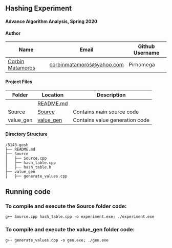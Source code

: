 ## Hashing Experiment
#### Advance Algorithm Analysis, Spring 2020

#### Author

| Name                                             | Email                     | Github Username |
| ------------------------------------------------ | ------------------------- | --------------- |
| [Corbin Matamoros](https://github.com/Pirhomega) | corbinmatamoros@yahoo.com | Pirhomega       |

#### Project Files

| Folder      | Location                | Description |
| ----------- | ------------------------|-------------|
|             | [README.md](README.md)  |             |
| Source      | [Source](Source/)       | Contains main source code |
| value_gen   | [value_gen](value_gen/) | Contains value generation code |

#### Directory Structure

```
/5143-gosh
├── README.md
├── Source
│   ├── Source.cpp
│   ├── hash_table.cpp
│   ├── hash_table.h
├── value_gen
│   ├── generate_values.cpp
```

## Running code
### To compile and execute the Source folder code: 
``g++ Source.cpp hash_table.cpp -o experiment.exe; ./experiment.exe``
### To compile and execute the value_gen folder code: 
``g++ generate_values.cpp -o gen.exe; ./gen.exe``
